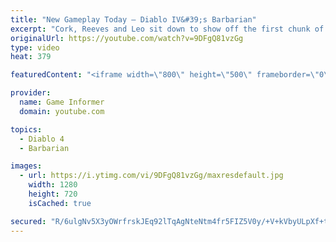 ```yaml
---
title: "New Gameplay Today – Diablo IV&#39;s Barbarian"
excerpt: "Cork, Reeves and Leo sit down to show off the first chunk of Diablo IV gameplay we captured in our visit to Blizzard for Game Informer's latest cover story, ..."
originalUrl: https://youtube.com/watch?v=9DFgQ81vzGg
type: video
heat: 379

featuredContent: "<iframe width=\"800\" height=\"500\" frameborder=\"0\" src=\"https://www.youtube.com/embed/9DFgQ81vzGg\" allow=\"accelerometer; autoplay; encrypted-media; gyroscope; picture-in-picture\" allowfullscreen></iframe>"

provider:
  name: Game Informer
  domain: youtube.com

topics:
  - Diablo 4
  - Barbarian

images:
  - url: https://i.ytimg.com/vi/9DFgQ81vzGg/maxresdefault.jpg
    width: 1280
    height: 720
    isCached: true

secured: "R/6ulgNv5X3yOWrfrskJEq92lTqAgNteNtm4fr5FIZ5V0y/+V+kVbyULpXf+t+EDR+btUum4s1G7XHaRI4HWDzL/NjusQCzOEcCZ7ublQNUTexSCCB/hS7+7wOMgLp7uaYZ1cUZVZfWnle3NhWCcgVaMaZJAR+lfzE97tB52QNZ8VulWRqtaL8HZV3jk6MzIX82ph5EU1WDKRxABVoKoOJceqw0QweYxXzqBSnVhZJoRXWOiDB+PEDZCieEd12wEm5Cap6xs0R9bdaQJjyI7WbKitbs8c5bCT1XHJ5L2Zmx7gQQb1kQKYnuvvTGw73UcXBN3bA15mndCOF5bJPT20zzMy7qoM54d1McWhVfwuCkQeYH+UZCP74STYXtxc2MoX+q93//gVA+sW+jR1Y3+ZQ==;rGX3s/RQViqp8bOIovsFDw=="
---
```



